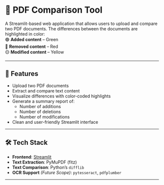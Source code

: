 # 📄 PDF Comparison Tool

A Streamlit-based web application that allows users to upload and compare two PDF documents. The differences between the documents are highlighted in color:  
🟢 **Added content** – Green  
🔴 **Removed content** – Red  
🟡 **Modified content** – Yellow

---

## 🚀 Features

- Upload two PDF documents
- Extract and compare text content
- Visualize differences with color-coded highlights
- Generate a summary report of:
  - Number of additions
  - Number of deletions
  - Number of modifications
- Clean and user-friendly Streamlit interface

---

## 🛠️ Tech Stack

- **Frontend**: [Streamlit](https://streamlit.io/)
- **Text Extraction**: PyMuPDF (fitz)
- **Text Comparison**: Python’s `difflib`
- **OCR Support** *(Future Scope)*: `pytesseract`, `pdfplumber`

---

